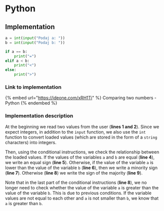 # Python

## Implementation

```python
a = int(input("Podaj a: "))
b = int(input("Podaj b: "))

if a == b:
    print("=")
elif a < b:
    print("<")
else:
    print(">")
```

### Link to implementation

{% embed url="https://ideone.com/xRH1Ti" %}
Comparing two numbers - Python
{% endembed %}

### Implementation description

At the beginning we read two values ​​from the user (**lines 1 and 2**). Since we expect integers, in addition to the `input` function, we also use the `int` function to convert loaded values ​​(which are stored in the form of a `string` characters) into integers.

Then, using the conditional instructions, we check the relationship between the loaded values. If the values of the variables ​​`a` and `b` are equal (**line 4**), we write an equal sign (**line 5**). Otherwise, if the value of the variable `a` is lower than the value of the variable `b` (**line 6**), then we write a minority sign (**line 7**). Otherwise (**line 8**) we write the sign of the majority (**line 9**).

Note that in the last part of the conditional instructions (**line 8**), we no longer need to check whether the value of the variable `a` is greater than the value of the variable `b`. This is due to previous conditions. If the variable values ​​are not equal to each other and `a` is not smaller than `b`, we know that `a` is greater than `b`.
